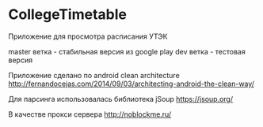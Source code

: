 # CollegeTimetable
Приложение для просмотра расписания УТЭК

master ветка - стабильная версия из google play
dev ветка - тестовая версия

Приложение сделано по android clean architecture
http://fernandocejas.com/2014/09/03/architecting-android-the-clean-way/

Для парсинга использовалась библиотека jSoup
https://jsoup.org/

В качестве прокси сервера 
http://noblockme.ru/
